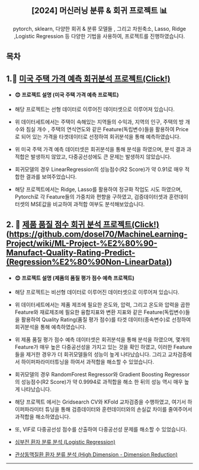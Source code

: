 <div align="center">
<h2>[2024] 머신러닝 분류 & 회귀 프로젝트 📊</h2>
pytorch, sklearn, 다양한 회귀 & 분류 모델들 , 그리고 차원축소, Lasso, Ridge ,Logistic Regression 등 다양한 기법을 사용하여, 프로젝트를 진행하였습니다.
</div>

## 목차
##  1.📌 [미국 주택 가격 예측 회귀분석 프로젝트(Click!)](https://github.com/dosel70/MachineLearning-Project/wiki/ML-Project-%E2%80%90-USA-House-Price-Predict-(Regression%E2%80%90LinearData))
  - #### 😊 프로젝트 설명 (미국 주택 가격 예측 프로젝트)
  - 해당 프로젝트는 선형 데이터로 이루어진 데이터셋으로 이루어져 있습니다.
    
  - 위 데이터세트에서는 주택이 속해있는 지역들의 수익과, 지역의 인구, 주택의 방 개수와 침실 개수 , 주택의 연식연도와 같은 Feature(독립변수)들을 활용하여 Price로 되어 있는 가격을 타겟데이터로 선정하여 회귀분석을 통해 예측하였습니다.
    
  - 위 미국 주택 가격 예측 데이터셋은 회귀분석을 통해 분석을 하였으며, 분석 결과 과적합은 발생하지 않았고, 다중공선성에도 큰 문제는 발생하지 않았습니다.
    
  - 회귀모델의 경우 LinearRegression의 성능점수(R2 Score)가 약 0.91로 매우 적합한 결과를 보여주었습니다.
    
  - 해당 프로젝트에서는 Ridge, Lasso를 활용하여 정규화 작업도 시도 하였으며, Pytorch로 각 Feature들의 가중치와 편향을 구하였고, 검증데이터셋과 훈련데이터셋의 MSE값을 비교하여 과적합 여부도 분석해보았습니다.
  
##  2. 📌 [제품 품질 점수 회귀 분석 프로젝트(Click!)](#제품-품질-점수-회귀-분석)(https://github.com/dosel70/MachineLearning-Project/wiki/ML-Project-%E2%80%90-Manufact-Quality-Rating-Predict-(Regression%E2%80%90Non-LinearData))
  - #### 😊 프로젝트 설명 (제품의 품질 평가 점수 예측 프로젝트)
  - 해당 프로젝트는 비선형 데이터로 이루어진 데이터셋으로 이루어져 있습니다.

  - 위 데이터세트에서는 제품 제조에 필요한 온도와, 압력, 그리고 온도와 압력을 곱한 Feature와 재료제조에 필요한 융합지표와 변환 지표와 같은 Feature(독립변수)들을 활용하여 Quality Rating(품질 평가 점수)를 타겟 데이터(종속변수)로 선정하여 회귀분석을 통해 예측하였습니다.
  
  - 위 제품 품질 평가 점수 예측 데이터셋은 회귀분석을 통해 분석을 하였으며, 몇개의 Feature가 매우 높은 다중공선성을 가지고 있는 것을 확인 하였고, 이러한 Feature들을 제거한 경우가 더 회귀모델들의 성능이 높게 나타났습니다. 그리고 교차검증에서 하이퍼파라미터튜닝을 하여서 과적합을 해소할 수 있었습니다.

  - 회귀모델의 경우 RandomForest Regressor와 Gradient Boosting Regressor의 성능점수(R2 Score)가 약 0.9994로 과적합을 해소 한 뒤의 성능 역시 매우 높게 나타났습니다.

  - 해당 프로젝트 에서는 Gridsearch CV와 KFold 교차검증을 수행하였고, 여기서 하이퍼파라미터 튜닝을 통해 검증데이터와 훈련데이터와의 손실값 차이를 줄여주어서 과적합을 해소하였습니다.  
  - 또, VIF로 다중공선성 점수를 산출하여 다중공선성 문제를 해소할 수 있었습니다.
  
  - [심부전 환자 분류 분석 (Logistic Regression)](#심부전-환자-분류-분석 (Logistic Regression))   
  
  - [관상동맥질환 환자 분류 분석 (High Dimension - Dimension Reduction)](#관상동맥질환-환자-분류-분석 (High Dimension - Dimension Reduction))   
---


